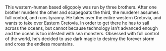 This western-human based oligopoly was run by three brothers. After one brother murders the other and scapegoats the third, the murderer assumes full control, and runs tyranny. He takes over the entire western Cretovia, and wants to take over Eastern Cretovia. In order to get there he has to sail across the oceans, but cannot because technology isn’t advanced enough and the ocean is too infested with sea monsters. Obsessed with full control of the world, he’s decided to use dark magic to destroy the forever storm and cross the endless mountains.